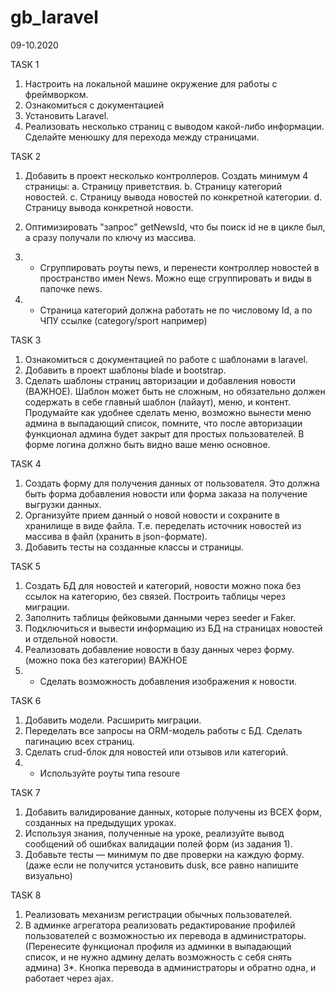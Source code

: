 # gb_laravel
09-10.2020

TASK 1

1. Настроить на локальной машине окружение для работы с фреймворком.
2. Ознакомиться с документацией
3. Установить Laravel.
4. Реализовать несколько страниц с выводом какой-либо информации. Сделайте менюшку для перехода между страницами.

TASK 2

1. Добавить в проект несколько контроллеров. Создать минимум 4 страницы:
a. Страницу приветствия.
b. Страницу категорий новостей.
c. Страницу вывода новостей по конкретной категории.
d. Страницу вывода конкретной новости.

2. Оптимизировать "запрос" getNewsId, что бы поиск id не в цикле был, а сразу получали по ключу из массива.
3. * Сгруппировать роуты news, и перенести контроллер новостей в пространство имен News. Можно еще сгруппировать и виды в папочке news.
4. * Страница категорий должна работать не по числовому Id, а по ЧПУ ссылке (category/sport например)

TASK 3

1. Ознакомиться с документацией по работе с шаблонами в laravel.
2. Добавить в проект шаблоны blade и bootstrap.
3. Сделать шаблоны страниц авторизации и добавления новости (ВАЖНОЕ).
Шаблон может быть не сложным, но обязательно должен содержать в себе главный шаблон (лайаут), меню, и контент. Продумайте как удобнее сделать меню, возможно вынести меню админа в выпадающий список, помните, что после авторизации функционал админа будет закрыт для простых пользователей. В форме логина должно быть видно ваше меню основное.

TASK 4

1. Создать форму для получения данных от пользователя. Это должна быть форма добавления новости или форма заказа на получение выгрузки данных.
2. Организуйте прием данный о новой новости и сохраните в хранилище в виде файла. Т.е. переделать источник новостей из массива в файл (хранить в json-формате).
3. Добавить тесты на созданные классы и страницы.

TASK 5

1. Создать БД для новостей и категорий, новости можно пока без ссылок на категорию, без связей. Построить таблицы через миграции.
2. Заполнить таблицы фейковыми данными через seeder и Faker.
3. Подключиться и вывести информацию из БД на страницах новостей и отдельной новости.
4. Реализовать добавление новости в базу данных через форму. (можно пока без категории) ВАЖНОЕ
5. * Сделать возможность добавления изображения к новости.

TASK 6

1. Добавить модели. Расширить миграции.
2. Переделать все запросы на ORM-модель работы с БД. Сделать пагинацию всех страниц.
3. Сделать crud-блок для новостей или отзывов или категорий.
4. * Используйте роуты типа resoure

TASK 7

1. Добавить валидирование данных, которые получены из ВСЕХ форм, созданных на предыдущих уроках.
2. Используя знания, полученные на уроке, реализуйте вывод сообщений об ошибках валидации полей форм (из задания 1).
3. Добавьте тесты — минимум по две проверки на каждую форму. (даже если не получится установить dusk, все равно напишите визуально)

TASK 8

1. Реализовать механизм регистрации обычных пользователей.
2. В админке агрегатора реализовать редактирование профилей пользователей с возможностью их перевода в администраторы. (Перенесите функционал профиля из админки в выпадающий список, и не нужно админу делать возможность с себя снять админа) 3*. Кнопка перевода в администраторы и обратно одна, и работает через ajax.
